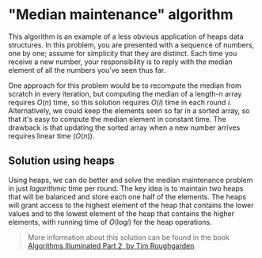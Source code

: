 # "Median maintenance" algorithm

This algorithm is an example of a less obvious application of heaps data structures. In this problem, you are presented with a sequence of numbers, one by one; assume for simplicity that they are distinct. Each time you receive a new number, your responsibility is to reply with the
median element of all the numbers you’ve seen thus far.

One approach for this problem would be to recompute the median from scratch in every iteration, but computing the median of a length-n array requires _O_(_n_) time, so this solution requires _O_(_i_) time in each round _i_. Alternatively, we could keep the elements seen so far in a sorted array, so that it's easy to compute the median element in constant time. The drawback is that updating the sorted array when a new number arrives requires linear time (_O_(_n_)).

## Solution using heaps

Using heaps, we can do better and solve the median maintenance problem in just _logarithmic_ time per round. The key idea is to maintain two heaps that will be balanced and store each one half of the elements. The heaps will grant access to the highest element of the heap that contains the lower values and to the lowest element of the heap that contains the higher elements, with running time of _O_(log*i*) for the heap operations.

> More information about this solution can be found in the book [Algorithms Illuminated Part 2, by Tim Roughgarden](http://algorithmsilluminated.org).
